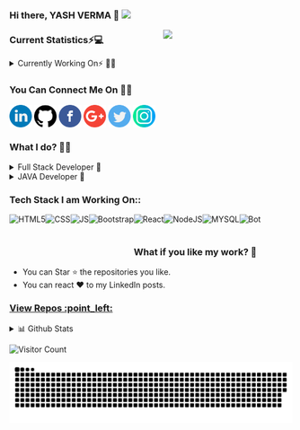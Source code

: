 ### Hi there, YASH VERMA 👋 <img src="https://media.giphy.com/media/mGcNjsfWAjY5AEZNw6/giphy.gif" width="50"><br>
<img align='right' src="https://media2.giphy.com/media/cIn5fTcjnKhStIeAef/giphy.gif?cid=ecf05e4725657c092319094293eeba846e2e86c9c8b08ad3&rid=giphy.gif" width="230">
 <h3>Current Statistics⚡💻</h3>
 <details>
  <summary>Currently Working On⚡ 👨‍💻</summary>
  <ul>
  <li>- 🔭 I’m currently working on Frontier Wallet</li>
<li>- 🌱 I’m currently learning REACT.JS</li></li>
<li>- 👯 I’m looking to collaborate on Full Stack projects.</li>
<li>- 🤔 I’m looking for help with JAVA, ANGULAR9 Documentation</li>
<li>- 💬 Ask me about JAVA </li>
<li>- 😄 Pronouns: He/His</li>
<li>- ⚡ Fun fact: I spend almost time to discover alot about tech. stuff.<br></li>
  </ul>
  </details>
<h3>You Can Connect Me On 👨‍💻</h3> 
<a href="https://www.linkedin.com/in/yash-verma-b96699143/"><img src="https://github.com/vyash5075/vyash5075/blob/master/logos/linkedin.png" width="40" /></a>
<a href="https://github.com/vyash5075"><img src="https://github.com/vyash5075/vyash5075/blob/master/logos/github-logo.png" width="40" /></a>
<a href="https://www.facebook.com/"><img src="https://github.com/vyash5075/vyash5075/blob/master/logos/facebook.png" width="40" /></a>
<a href="mailto:vyash5075@gmail.com"><img src="https://github.com/vyash5075/vyash5075/blob/master/logos/google-plus.png" width="40" /></a>
<a href="https://twitter.com"><img src="https://github.com/vyash5075/vyash5075/blob/master/logos/twitter.png" width="40" /></a>
<a href="https://www.instagram.com"><img src="https://github.com/vyash5075/vyash5075/blob/master/logos/instagram.png" width="40" /></a>
 <!--<img align='right'  src="https://github.com/vyash5075/vyash5075/blob/master/dev2.png"  width="230"/>-->
<h3>What I do? 👨‍💻</h3>
<details>
<summary>Full Stack Developer 🍥</summary>
  <ul><li>I design, build and deploy beautiful websites. Whenever I am free, I am used to create designs in Figma.</li>
     </ul>
</details
  
  <details>
<!-- <summary>Full Stack Developer 🍥</summary>
  <ul><li>I design, build and deploy beautiful websites. Whenever I am free, I am used to create designs in Figma.</li>
     </ul>
</details -->
 
<details>
  <summary>JAVA Developer 🤖</summary>
  <ul>
  <li> Problem Solving</li>
  <li>Build projects</li>
  </ul>
</details>

### Tech Stack I am Working On::
<img align="left" alt="HTML5" height="50px" src="https://user-images.githubusercontent.com/38128234/91001834-7cf8a780-e5ea-11ea-9e90-b2125d90e754.png" />
<img align="left" alt="CSS" height="50px" src="https://user-images.githubusercontent.com/38128234/91001884-ac0f1900-e5ea-11ea-917d-581a2bf97cad.png" />
<img align="left" alt="JS" height="50px" src="https://user-images.githubusercontent.com/38128234/91001923-c6e18d80-e5ea-11ea-902a-ed8d23532b15.png" />
<img align="left" alt="Bootstrap" height="60px" src="https://user-images.githubusercontent.com/38128234/91002197-9f3ef500-e5eb-11ea-91fd-e8bbe7c96815.png" />
<img align="left" alt="React" height="55px" src="https://user-images.githubusercontent.com/38128234/91002026-11630a00-e5eb-11ea-8b1d-622f5bcbd379.png" />
<img align="left" alt="NodeJS" height="50px" src="https://user-images.githubusercontent.com/38128234/91002261-ca294900-e5eb-11ea-982c-823af32712c3.png" />
<img align="left" alt="MYSQL" height="50px" src="https://user-images.githubusercontent.com/38128234/91002348-08bf0380-e5ec-11ea-8b47-dd4825ca9b9b.png" />
<img align="left" alt="Bot" height="50px" src="https://user-images.githubusercontent.com/38128234/91002612-c2b66f80-e5ec-11ea-86f8-988054ed884f.png" />
<br>
<br><h3>What if you like my work? 🤩</h3>
<ul>
  <li>You can Star ⭐ the repositories you like.</li>
  <li>You can react ❤️ to my LinkedIn posts.</li>
</ul>
 
  <h3><a href='https://github.com/vyash5075/Index'>View Repos :point_left:</a></h3>
 <details>
<summary>📊 Github Stats</summary>

<p align="center" > <img src="https://github-readme-stats.vercel.app/api?username=vyash5075&show_icons=true&theme=gotham" alt="Yash Verma | Stats" />

</details>

 ![Visitor Count](https://profile-counter.glitch.me/{vyash5075}/count.svg)
<div align="center">
<img src="https://github.com/kothariji/kothariji/blob/master/github-user-contribution.svg"></img>
</div>

<!--### Languages and Tools I Know:

<!--<img align="left" alt="HTML5" height="50px" src="https://user-images.githubusercontent.com/38128234/91001834-7cf8a780-e5ea-11ea-9e90-b2125d90e754.png" />
<img align="left" alt="CSS" height="50px" src="https://user-images.githubusercontent.com/38128234/91001884-ac0f1900-e5ea-11ea-917d-581a2bf97cad.png" />
<img align="left" alt="JS" height="50px" src="https://user-images.githubusercontent.com/38128234/91001923-c6e18d80-e5ea-11ea-902a-ed8d23532b15.png" />
<img align="left" alt="Bootstrap" height="60px" src="https://user-images.githubusercontent.com/38128234/91002197-9f3ef500-e5eb-11ea-91fd-e8bbe7c96815.png" />
<img align="left" alt="React" height="55px" src="https://user-images.githubusercontent.com/38128234/91002026-11630a00-e5eb-11ea-8b1d-622f5bcbd379.png" />
<img align="left" alt="NodeJS" height="50px" src="https://user-images.githubusercontent.com/38128234/91002261-ca294900-e5eb-11ea-982c-823af32712c3.png" />
<img align="left" alt="MongoDB" height="50px" src="https://user-images.githubusercontent.com/38128234/91002323-f5ac3380-e5eb-11ea-9160-df2ac844f3ed.png" />
<img align="left" alt="MYSQL" height="50px" src="https://user-images.githubusercontent.com/38128234/91002348-08bf0380-e5ec-11ea-8b47-dd4825ca9b9b.png" />
<br />
<br />

<!--<!--### Things I Want to Learn or Learning:

<!--<img align="left" alt="Django" height="50px" src="https://user-images.githubusercontent.com/38128234/91002487-6eab8b00-e5ec-11ea-8d6b-f70e61ffcc77.png" />

<!--<[<img src="https://img.shields.io/badge/twitter-%231DA1F2.svg?&style=for-the-badge&logo=twitter&logoColor=white" />](https://twitter.com/) [<img src="https://img.shields.io/badge/medium-%2312100E.svg?&style=for-the-badge&logo=medium&logoColor=white" />](https://medium.com/)  [<img src="https://img.shields.io/badge/linkedin-%230077B5.svg?&style=for-the-badge&logo=linkedin&logoColor=white" />](https://www.linkedin.com/in/yash-verma-b96699143/) [<img src = "https://img.shields.io/badge/instagram-%23E4405F.svg?&style=for-the-badge&logo=instagram&logoColor=white">](https://www.instagram.com/vyash5075) [<img src = "https://img.shields.io/badge/facebook-%231877F2.svg?&style=for-the-badge&logo=facebook&logoColor=white">](https://www.facebook.com/)


<!--<img  height="195" src="https://github-readme-stats.vercel.app/api?username=vyash5075&&show_icons=true&title_color=ffffff&icon_color=bb2acf&text_color=daf7dc&bg_color=151515">-->
<!--<img width="195" height="195" src="https://github.com/vyash5075/vyash5075/blob/master/dev2.png">
<!--<img align='left' src="https://media2.giphy.com/media/cIn5fTcjnKhStIeAef/giphy.gif?cid=ecf05e4725657c092319094293eeba846e2e86c9c8b08ad3&rid=giphy.gif" width="230">

